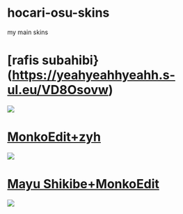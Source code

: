 # hocari-osu-skins
my main skins
# [rafis subahibi}(https://yeahyeahhyeahh.s-ul.eu/VD8Osovw)
![](https://osu.ppy.sh/ss/18207279/4f2b)
# [MonkoEdit+zyh](https://zyh.s-ul.eu/g0Skgaqz)
![](https://osu.ppy.sh/ss/17754239/4179)
# [Mayu Shikibe+MonkoEdit](https://zyh.s-ul.eu/3CqVhPsd)
![](https://osu.ppy.sh/ss/17754250/c140)
